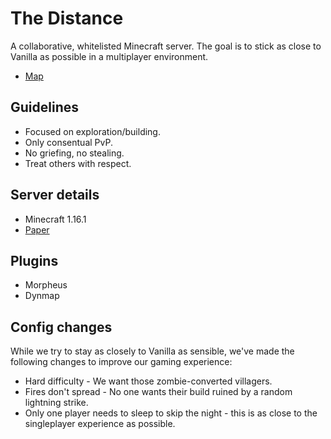 # The Distance

A collaborative, whitelisted Minecraft server. The goal is to stick as close to
Vanilla as possible in a multiplayer environment.

- [Map](http://thedistance.mcserver.pw:8124/)

## Guidelines

- Focused on exploration/building.
- Only consentual PvP.
- No griefing, no stealing.
- Treat others with respect.

## Server details

- Minecraft 1.16.1
- [Paper](https://papermc.io/)

## Plugins

- Morpheus
- Dynmap

## Config changes

While we try to stay as closely to Vanilla as sensible, we've made the following
changes to improve our gaming experience:

- Hard difficulty - We want those zombie-converted villagers.
- Fires don't spread - No one wants their build ruined by a random lightning
  strike.
- Only one player needs to sleep to skip the night - this is as close to the
  singleplayer experience as possible.
